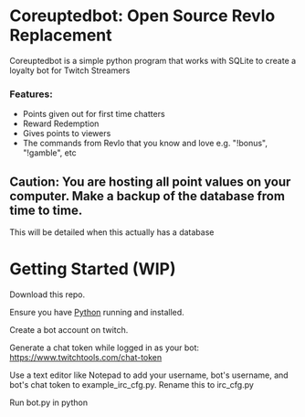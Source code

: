 # Coreuptedbot: Open Source Revlo Replacement

Coreuptedbot is a simple python program that works with SQLite to create a loyalty bot for Twitch Streamers

### Features:

* Points given out for first time chatters
* Reward Redemption
* Gives points to viewers
* The commands from Revlo that you know and love e.g. "!bonus", "!gamble", etc

## Caution: You are hosting all point values on your computer. Make a backup of the database from time to time.

This will be detailed when this actually has a database

# Getting Started (WIP)

Download this repo.

Ensure you have [Python](https://www.python.org/) running and installed.

Create a bot account on twitch.

Generate a chat token while logged in as your bot: https://www.twitchtools.com/chat-token

Use a text editor like Notepad to add your username, bot's username, and bot's chat token to example\_irc\_cfg.py. Rename this to irc\_cfg.py

Run bot.py in python

